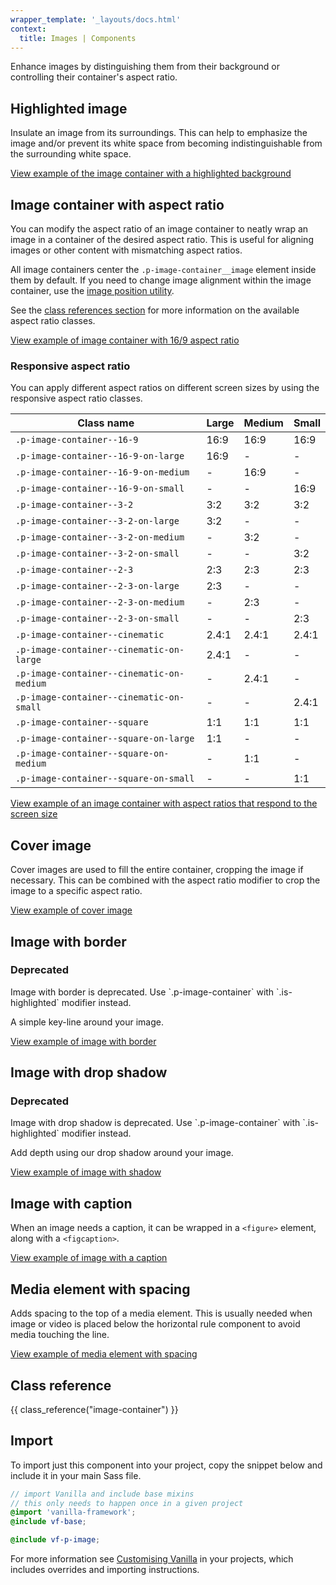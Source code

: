 ```yaml
---
wrapper_template: '_layouts/docs.html'
context:
  title: Images | Components
---
```


Enhance images by distinguishing them from their background or controlling their container's aspect ratio.

## Highlighted image

Insulate an image from its surroundings. This can help to emphasize the image
and/or prevent its white space from becoming indistinguishable from the surrounding white space.

<div class="embedded-example"><a href="/docs/examples/patterns/image/container/highlighted" class="js-example">
View example of the image container with a highlighted background
</a></div>

## Image container with aspect ratio

You can modify the aspect ratio of an image container to neatly wrap an image in a container of the desired aspect ratio.
This is useful for aligning images or other content with mismatching aspect ratios.

All image containers center the `.p-image-container__image` element inside them by default.
If you need to change image alignment within the image container, use the [image position utility](/docs/utilities/image-position).

See the [class references section](#class-reference) for more information on the available aspect ratio classes.

<div class="embedded-example"><a href="/docs/examples/patterns/image/container/aspect-ratio/16-9" class="js-example">
View example of image container with 16/9 aspect ratio
</a></div>

### Responsive aspect ratio

You can apply different aspect ratios on different screen sizes by using the responsive aspect ratio classes.

| Class name                                           | Large | Medium | Small |
| ---------------------------------------------------- | ----- | ------ | ----- |
| <code>.p-image-container--16-9</code>                | 16:9  | 16:9   | 16:9  |
| <code>.p-image-container--16-9-on-large</code>       | 16:9  | -      | -     |
| <code>.p-image-container--16-9-on-medium</code>      | -     | 16:9   | -     |
| <code>.p-image-container--16-9-on-small</code>       | -     | -      | 16:9  |
| <code>.p-image-container--3-2</code>                 | 3:2   | 3:2    | 3:2   |
| <code>.p-image-container--3-2-on-large</code>        | 3:2   | -      | -     |
| <code>.p-image-container--3-2-on-medium</code>       | -     | 3:2    | -     |
| <code>.p-image-container--3-2-on-small</code>        | -     | -      | 3:2   |
| <code>.p-image-container--2-3</code>                 | 2:3   | 2:3    | 2:3   |
| <code>.p-image-container--2-3-on-large</code>        | 2:3   | -      | -     |
| <code>.p-image-container--2-3-on-medium</code>       | -     | 2:3    | -     |
| <code>.p-image-container--2-3-on-small</code>        | -     | -      | 2:3   |
| <code>.p-image-container--cinematic</code>           | 2.4:1 | 2.4:1  | 2.4:1 |
| <code>.p-image-container--cinematic-on-large</code>  | 2.4:1 | -      | -     |
| <code>.p-image-container--cinematic-on-medium</code> | -     | 2.4:1  | -     |
| <code>.p-image-container--cinematic-on-small</code>  | -     | -      | 2.4:1 |
| <code>.p-image-container--square</code>              | 1:1   | 1:1    | 1:1   |
| <code>.p-image-container--square-on-large</code>     | 1:1   | -      | -     |
| <code>.p-image-container--square-on-medium</code>    | -     | 1:1    | -     |
| <code>.p-image-container--square-on-small</code>     | -     | -      | 1:1   |

<div class="embedded-example"><a href="/docs/examples/patterns/image/container/aspect-ratio/responsive" class="js-example">
View example of an image container with aspect ratios that respond to the screen size
</a></div>

## Cover image

Cover images are used to fill the entire container, cropping the image if necessary. This can be combined with the aspect ratio modifier to crop the image to a specific aspect ratio.

<div class="embedded-example"><a href="/docs/examples/patterns/image/container/cover" class="js-example">
View example of cover image
</a></div>

## Image with border

<div class="p-notification--caution">
  <div class="p-notification__content">
    <h3 class="p-notification__title">Deprecated</h3>
    <p class="p-notification__message">Image with border is deprecated. Use `.p-image-container` with `.is-highlighted` modifier instead.</p>
  </div>
</div>

A simple key-line around your image.

<div class="embedded-example"><a href="/docs/examples/patterns/image/bordered/" class="js-example">
View example of image with border
</a></div>

## Image with drop shadow

<div class="p-notification--caution">
  <div class="p-notification__content">
    <h3 class="p-notification__title">Deprecated</h3>
    <p class="p-notification__message">Image with drop shadow is deprecated. Use `.p-image-container` with `.is-highlighted` modifier instead.</p>
  </div>
</div>

Add depth using our drop shadow around your image.

<div class="embedded-example"><a href="/docs/examples/patterns/image/shadowed/" class="js-example">
View example of image with shadow
</a></div>

## Image with caption

When an image needs a caption, it can be wrapped in a `<figure>` element, along with a `<figcaption>`.

<div class="embedded-example"><a href="/docs/examples/patterns/image/caption/" class="js-example">
View example of image with a caption
</a></div>

## Media element with spacing

Adds spacing to the top of a media element. This is usually needed when image or video is placed below the horizontal rule component to avoid media touching the line.

<div class="embedded-example"><a href="/docs/examples/patterns/image/spacing/" class="js-example">
View example of media element with spacing
</a></div>

## Class reference

{{ class_reference("image-container") }}

## Import

To import just this component into your project, copy the snippet below and include it in your main Sass file.

```scss
// import Vanilla and include base mixins
// this only needs to happen once in a given project
@import 'vanilla-framework';
@include vf-base;

@include vf-p-image;
```

For more information see [Customising Vanilla](/docs/customising-vanilla/) in your projects, which includes overrides and importing instructions.
